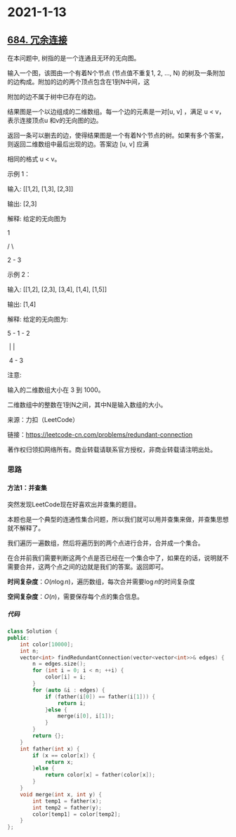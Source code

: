 # 2021-1-13 

## [684. 冗余连接](https://leetcode-cn.com/problems/redundant-connection/)

在本问题中, 树指的是一个连通且无环的无向图。

输入一个图，该图由一个有着N个节点 (节点值不重复1, 2, ..., N) 的树及一条附加的边构成。附加的边的两个顶点包含在1到N中间，这

附加的边不属于树中已存在的边。

结果图是一个以边组成的二维数组。每一个边的元素是一对[u, v] ，满足 u < v，表示连接顶点u 和v的无向图的边。

返回一条可以删去的边，使得结果图是一个有着N个节点的树。如果有多个答案，则返回二维数组中最后出现的边。答案边 [u, v] 应满

相同的格式 u < v。

示例 1：

输入: [[1,2], [1,3], [2,3]]

输出: [2,3]

解释: 给定的无向图为

  1

 / \

2 - 3

示例 2：

输入: [[1,2], [2,3], [3,4], [1,4], [1,5]]

输出: [1,4]

解释: 给定的无向图为:

5 - 1 - 2

​    |   |

​    4 - 3

注意:

输入的二维数组大小在 3 到 1000。

二维数组中的整数在1到N之间，其中N是输入数组的大小。

来源：力扣（LeetCode）

链接：https://leetcode-cn.com/problems/redundant-connection

著作权归领扣网络所有。商业转载请联系官方授权，非商业转载请注明出处。



### 思路

#### 方法1：并查集

突然发现LeetCode现在好喜欢出并查集的题目。

本题也是一个典型的连通性集合问题，所以我们就可以用并查集来做，并查集思想就不解释了。

我们遍历一遍数组，然后将遍历到的两个点进行合并，合并成一个集合。

在合并前我们需要判断这两个点是否已经在一个集合中了，如果在的话，说明就不需要合并，这两个点之间的边就是我们的答案。返回即可。



**时间复杂度**：$O(n\log{n})$，遍历数组，每次合并需要$\log{n}$的时间复杂度

**空间复杂度**：$O(n)$，需要保存每个点的集合信息。

##### 代码

```cpp
class Solution {
public:
    int color[10000];
    int n;
    vector<int> findRedundantConnection(vector<vector<int>>& edges) {
        n = edges.size();
        for (int i = 0; i < n; ++i) {
            color[i] = i;
        }
        for (auto &i : edges) {
            if (father(i[0]) == father(i[1])) {
                return i;
            }else {
                merge(i[0], i[1]);
            }
        }
        return {};
    }
    int father(int x) {
        if (x == color[x]) {
            return x;
        }else {
            return color[x] = father(color[x]);
        }
    }
    void merge(int x, int y) {
        int temp1 = father(x);
        int temp2 = father(y);
        color[temp1] = color[temp2];
    }
};
```

